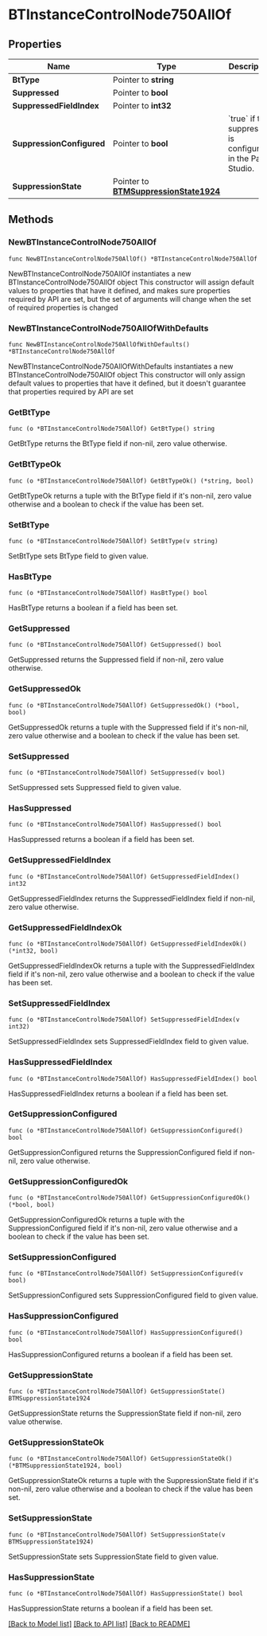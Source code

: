 # BTInstanceControlNode750AllOf

## Properties

Name | Type | Description | Notes
------------ | ------------- | ------------- | -------------
**BtType** | Pointer to **string** |  | [optional] 
**Suppressed** | Pointer to **bool** |  | [optional] 
**SuppressedFieldIndex** | Pointer to **int32** |  | [optional] 
**SuppressionConfigured** | Pointer to **bool** | &#x60;true&#x60; if the suppression is configured in the Part Studio. | [optional] 
**SuppressionState** | Pointer to [**BTMSuppressionState1924**](BTMSuppressionState1924.md) |  | [optional] 

## Methods

### NewBTInstanceControlNode750AllOf

`func NewBTInstanceControlNode750AllOf() *BTInstanceControlNode750AllOf`

NewBTInstanceControlNode750AllOf instantiates a new BTInstanceControlNode750AllOf object
This constructor will assign default values to properties that have it defined,
and makes sure properties required by API are set, but the set of arguments
will change when the set of required properties is changed

### NewBTInstanceControlNode750AllOfWithDefaults

`func NewBTInstanceControlNode750AllOfWithDefaults() *BTInstanceControlNode750AllOf`

NewBTInstanceControlNode750AllOfWithDefaults instantiates a new BTInstanceControlNode750AllOf object
This constructor will only assign default values to properties that have it defined,
but it doesn't guarantee that properties required by API are set

### GetBtType

`func (o *BTInstanceControlNode750AllOf) GetBtType() string`

GetBtType returns the BtType field if non-nil, zero value otherwise.

### GetBtTypeOk

`func (o *BTInstanceControlNode750AllOf) GetBtTypeOk() (*string, bool)`

GetBtTypeOk returns a tuple with the BtType field if it's non-nil, zero value otherwise
and a boolean to check if the value has been set.

### SetBtType

`func (o *BTInstanceControlNode750AllOf) SetBtType(v string)`

SetBtType sets BtType field to given value.

### HasBtType

`func (o *BTInstanceControlNode750AllOf) HasBtType() bool`

HasBtType returns a boolean if a field has been set.

### GetSuppressed

`func (o *BTInstanceControlNode750AllOf) GetSuppressed() bool`

GetSuppressed returns the Suppressed field if non-nil, zero value otherwise.

### GetSuppressedOk

`func (o *BTInstanceControlNode750AllOf) GetSuppressedOk() (*bool, bool)`

GetSuppressedOk returns a tuple with the Suppressed field if it's non-nil, zero value otherwise
and a boolean to check if the value has been set.

### SetSuppressed

`func (o *BTInstanceControlNode750AllOf) SetSuppressed(v bool)`

SetSuppressed sets Suppressed field to given value.

### HasSuppressed

`func (o *BTInstanceControlNode750AllOf) HasSuppressed() bool`

HasSuppressed returns a boolean if a field has been set.

### GetSuppressedFieldIndex

`func (o *BTInstanceControlNode750AllOf) GetSuppressedFieldIndex() int32`

GetSuppressedFieldIndex returns the SuppressedFieldIndex field if non-nil, zero value otherwise.

### GetSuppressedFieldIndexOk

`func (o *BTInstanceControlNode750AllOf) GetSuppressedFieldIndexOk() (*int32, bool)`

GetSuppressedFieldIndexOk returns a tuple with the SuppressedFieldIndex field if it's non-nil, zero value otherwise
and a boolean to check if the value has been set.

### SetSuppressedFieldIndex

`func (o *BTInstanceControlNode750AllOf) SetSuppressedFieldIndex(v int32)`

SetSuppressedFieldIndex sets SuppressedFieldIndex field to given value.

### HasSuppressedFieldIndex

`func (o *BTInstanceControlNode750AllOf) HasSuppressedFieldIndex() bool`

HasSuppressedFieldIndex returns a boolean if a field has been set.

### GetSuppressionConfigured

`func (o *BTInstanceControlNode750AllOf) GetSuppressionConfigured() bool`

GetSuppressionConfigured returns the SuppressionConfigured field if non-nil, zero value otherwise.

### GetSuppressionConfiguredOk

`func (o *BTInstanceControlNode750AllOf) GetSuppressionConfiguredOk() (*bool, bool)`

GetSuppressionConfiguredOk returns a tuple with the SuppressionConfigured field if it's non-nil, zero value otherwise
and a boolean to check if the value has been set.

### SetSuppressionConfigured

`func (o *BTInstanceControlNode750AllOf) SetSuppressionConfigured(v bool)`

SetSuppressionConfigured sets SuppressionConfigured field to given value.

### HasSuppressionConfigured

`func (o *BTInstanceControlNode750AllOf) HasSuppressionConfigured() bool`

HasSuppressionConfigured returns a boolean if a field has been set.

### GetSuppressionState

`func (o *BTInstanceControlNode750AllOf) GetSuppressionState() BTMSuppressionState1924`

GetSuppressionState returns the SuppressionState field if non-nil, zero value otherwise.

### GetSuppressionStateOk

`func (o *BTInstanceControlNode750AllOf) GetSuppressionStateOk() (*BTMSuppressionState1924, bool)`

GetSuppressionStateOk returns a tuple with the SuppressionState field if it's non-nil, zero value otherwise
and a boolean to check if the value has been set.

### SetSuppressionState

`func (o *BTInstanceControlNode750AllOf) SetSuppressionState(v BTMSuppressionState1924)`

SetSuppressionState sets SuppressionState field to given value.

### HasSuppressionState

`func (o *BTInstanceControlNode750AllOf) HasSuppressionState() bool`

HasSuppressionState returns a boolean if a field has been set.


[[Back to Model list]](../README.md#documentation-for-models) [[Back to API list]](../README.md#documentation-for-api-endpoints) [[Back to README]](../README.md)


